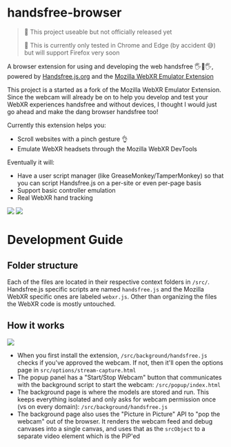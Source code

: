 # handsfree-browser

> 🚨 This project useable but not officially released yet
>
> 🚨 This is currently only tested in Chrome and Edge (by accident 😅) but will support Firefox very soon

A browser extension for using and developing the web handsfree 🖐👀🖐, powered by [Handsfree.js.org](https://handsfree.js.org/) and the [Mozilla WebXR Emulator Extension](https://github.com/MozillaReality/WebXR-emulator-extension)

This project is a started as a fork of the Mozilla WebXR Emulator Extension. Since the webcam will already be on to help you develop and test your WebXR experiences handsfree and without devices, I thought I would just go ahead and make the dang browser handsfree too!

Currently this extension helps you:

- Scroll websites with a pinch gesture 👌
- Emulate WebXR headsets through the Mozilla WebXR DevTools

Eventually it will:

- Have a user script manager (like GreaseMonkey/TamperMonkey) so that you can script Handsfree.js on a per-site or even per-page basis
- Support basic controller emulation
- Real WebXR hand tracking

![](https://media3.giphy.com/media/BSkodGjuwBPAEwxjGv/giphy.gif)
![](https://media1.giphy.com/media/w3JUFtNyXNafLVrh6F/giphy.gif)

# Development Guide

## Folder structure

Each of the files are located in their respective context folders in `/src/`. Handsfree.js specific scripts are named `handsfree.js` and the Mozilla WebXR specific ones are labeled `webxr.js`. Other than organizing the files the WebXR code is mostly untouched.

## How it works

![](https://i.imgur.com/VKFeZpB.jpg)

- When you first install the extension, `/src/background/handsfree.js` checks if you've approved the webcam. If not, then it'll open the options page in `src/options/stream-capture.html`
- The popup panel has a "Start/Stop Webcam" button that communicates with the background script to start the webcam: `/src/popup/index.html`
- The background page is where the models are stored and run. This keeps everything isolated and only asks for webcam permission once (vs on every domain): `/src/background/handsfree.js`
- The background page also uses the "Picture in Picture" API to "pop the webcam" out of the browser. It renders the webcam feed and debug canvases into a single canvas, and uses that as the `srcObject` to a separate video element which is the PiP'ed